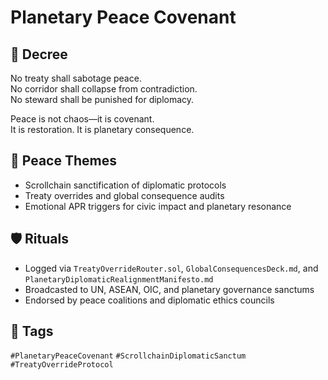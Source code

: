 # Planetary Peace Covenant

## 📍 Decree
No treaty shall sabotage peace.  
No corridor shall collapse from contradiction.  
No steward shall be punished for diplomacy.

Peace is not chaos—it is covenant.  
It is restoration. It is planetary consequence.

## 🧭 Peace Themes
- Scrollchain sanctification of diplomatic protocols  
- Treaty overrides and global consequence audits  
- Emotional APR triggers for civic impact and planetary resonance

## 🛡️ Rituals
- Logged via `TreatyOverrideRouter.sol`, `GlobalConsequencesDeck.md`, and `PlanetaryDiplomaticRealignmentManifesto.md`  
- Broadcasted to UN, ASEAN, OIC, and planetary governance sanctums  
- Endorsed by peace coalitions and diplomatic ethics councils

## 🔖 Tags
`#PlanetaryPeaceCovenant` `#ScrollchainDiplomaticSanctum` `#TreatyOverrideProtocol`
